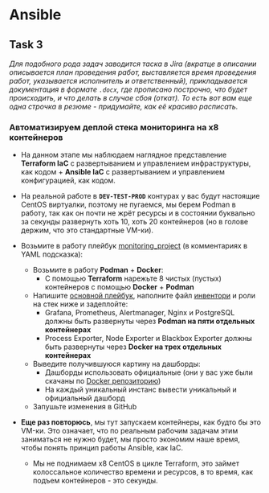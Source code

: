 # Ansible

## Task 3

_Для подобного рода задач заводится таска в Jira (вкратце в описании описывается план проведения работ, выставляется время проведения работ, указывается исполнитель и ответственный), прикладывается документация в формате `.docx`, где прописано построчно, что будет происходить, и что делать в случае сбоя (откат). То есть вот вам еще одна строчка в резюме - придумайте, как её красиво расписать._

### Автоматизируем деплой стека мониторинга на x8 контейнеров

- На данном этапе мы наблюдаем наглядное представление **Terraform IaC** с развертыванием и управлением инфраструктуры, как кодом + **Ansible IaC** с развертыванием и управлением конфигурацией, как кодом. 
- На реальной работе в **`DEV-TEST-PROD`** контурах у вас будут настоящие CentOS виртуалки, поэтому не пугаемся, мы берем Podman в работу, так как он почти не жрёт ресурсы и в состоянии буквально за секунды развернуть хоть 10, хоть 20 контейнеров (но в голове держим, что это стандартные VM-ки).

- Возьмите в работу плейбук [monitoring_project](https://github.com/lamjob1993/ansible-monitoring/tree/main/ansible/tasks/monitoring_project) (в комментариях в YAML подсказка):
  - Возьмите в работу **Podman** + **Docker**:
    - С помощью **Terraform** нарежьте 8 чистых (пустых) контейнеров с помощью **Docker** + **Podman**
  - Напишите [основной плейбук](https://github.com/lamjob1993/ansible-monitoring/blob/main/ansible/monitoring_project/playbook.yml), наполните файл [инвентори](https://github.com/lamjob1993/ansible-monitoring/blob/main/ansible/monitoring_project/inventory.ini) и роли на стек ниже и задеплойте:
    - Grafana, Prometheus, Alertmanager, Nginx и PostgreSQL должны быть развернуты через **Podman на пяти отдельных контейнерах**
    - Process Exporter, Node Exporter и Blackbox Exporter должны быть развернуты через **Docker на трех отдельных контейнерах**
  - Выведите получившуюся картину на дашборды:
    - Дашборды использовать официальные (они у вас уже были скачаны по [Docker репозиторию](https://github.com/lamjob1993/docker-monitoring/blob/main/docker/task_4.md))
    - На каждый уникальный инстанс вывести уникальный и официальный дашборд
  - Запушьте изменения в GitHub
- **Еще раз повторюсь**, мы тут запускаем контейнеры, как будто бы это VM-ки. Это означает, что по реальным рабочим задачам этим заниматься не нужно будет, мы просто экономим наше время, чтобы понять принцип работы Ansible, как IaC.
  - Мы не поднимаем x8 CentOS в цикле Terraform, это займет колоссальное количество времени и ресурсов, в то время, как подъем контейнеров - это секунды.
